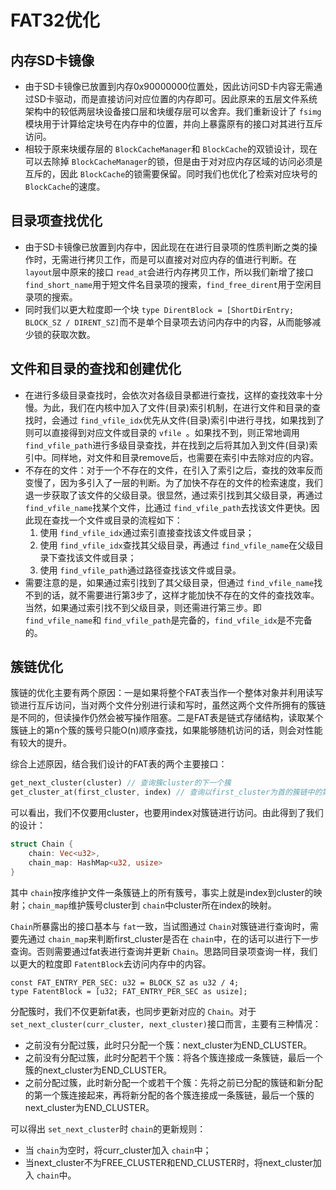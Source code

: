 # FAT32优化

## 内存SD卡镜像

* 由于SD卡镜像已放置到内存0x90000000位置处，因此访问SD卡内容无需通过SD卡驱动，而是直接访问对应位置的内存即可。因此原来的五层文件系统架构中的较低两层块设备接口层和块缓存层可以舍弃。我们重新设计了 `fsimg`模块用于计算给定块号在内存中的位置，并向上暴露原有的接口对其进行互斥访问。
* 相较于原来块缓存层的 `BlockCacheManager`和 `BlockCache`的双锁设计，现在可以去除掉 `BlockCacheManager`的锁，但是由于对对应内存区域的访问必须是互斥的，因此 `BlockCache`的锁需要保留。同时我们也优化了检索对应块号的 `BlockCache`的速度。

## 目录项查找优化

- 由于SD卡镜像已放置到内存中，因此现在在进行目录项的性质判断之类的操作时，无需进行拷贝工作，而是可以直接对对应内存的值进行判断。在 `layout`层中原来的接口 `read_at`会进行内存拷贝工作，所以我们新增了接口 `find_short_name`用于短文件名目录项的搜索，`find_free_dirent`用于空闲目录项的搜索。
- 同时我们以更大粒度即一个块 `type DirentBlock = [ShortDirEntry; BLOCK_SZ / DIRENT_SZ]`而不是单个目录项去访问内存中的内容，从而能够减少锁的获取次数。

## 文件和目录的查找和创建优化

* 在进行多级目录查找时，会依次对各级目录都进行查找，这样的查找效率十分慢。为此，我们在内核中加入了文件(目录)索引机制，在进行文件和目录的查找时，会通过 `find_vfile_idx`优先从文件(目录)索引中进行寻找，如果找到了则可以直接得到对应文件或目录的 `vfile `。如果找不到，则正常地调用 `find_vfile_path`进行多级目录查找，并在找到之后将其加入到文件(目录)索引中。同样地，对文件和目录remove后，也需要在索引中去除对应的内容。
* 不存在的文件：对于一个不存在的文件，在引入了索引之后，查找的效率反而变慢了，因为多引入了一层的判断。为了加快不存在的文件的检索速度，我们退一步获取了该文件的父级目录。很显然，通过索引找到其父级目录，再通过 `find_vfile_name`找某个文件，比通过 `find_vfile_path`去找该文件更快。因此现在查找一个文件或目录的流程如下：
  1. 使用 `find_vfile_idx`通过索引直接查找该文件或目录；
  2. 使用 `find_vfile_idx`查找其父级目录，再通过 `find_vfile_name`在父级目录下查找该文件或目录；
  3. 使用 `find_vfile_path`通过路径查找该文件或目录。
* 需要注意的是，如果通过索引找到了其父级目录，但通过 `find_vfile_name`找不到的话，就不需要进行第3步了，这样才能加快不存在的文件的查找效率。当然，如果通过索引找不到父级目录，则还需进行第三步。即 `find_vfile_name`和 `find_vfile_path`是完备的，`find_vfile_idx`是不完备的。

## 簇链优化

簇链的优化主要有两个原因：一是如果将整个FAT表当作一个整体对象并利用读写锁进行互斥访问，当对两个文件分别进行读和写时，虽然这两个文件所拥有的簇链是不同的，但读操作仍然会被写操作阻塞。二是FAT表是链式存储结构，读取某个簇链上的第n个簇的簇号只能O(n)顺序查找，如果能够随机访问的话，则会对性能有较大的提升。

综合上述原因，结合我们设计的FAT表的两个主要接口：

```rust
get_next_cluster(cluster) // 查询簇cluster的下一个簇
get_cluster_at(first_cluster, index) // 查询以first_cluster为首的簇链中的第index个簇
```

可以看出，我们不仅要用cluster，也要用index对簇链进行访问。由此得到了我们的设计：

```rust
struct Chain {
    chain: Vec<u32>,
    chain_map: HashMap<u32, usize>
}
```

其中 `chain`按序维护文件一条簇链上的所有簇号，事实上就是index到cluster的映射；`chain_map`维护簇号cluster到 `chain`中cluster所在index的映射。

`Chain`所暴露出的接口基本与 `fat`一致，当试图通过 `Chain`对簇链进行查询时，需要先通过 `chain_map`来判断first_cluster是否在 `chain`中，在的话可以进行下一步查询。否则需要通过fat表进行查询并更新 `Chain`。思路同目录项查询一样，我们以更大的粒度即 `FatentBlock`去访问内存中的内容。

```
const FAT_ENTRY_PER_SEC: u32 = BLOCK_SZ as u32 / 4;
type FatentBlock = [u32; FAT_ENTRY_PER_SEC as usize];
```

分配簇时，我们不仅更新fat表，也同步更新对应的 `Chain`。对于 `set_next_cluster(curr_cluster, next_cluster)`接口而言，主要有三种情况：

- 之前没有分配过簇，此时只分配一个簇：next_cluster为END_CLUSTER。
- 之前没有分配过簇，此时分配若干个簇：将各个簇连接成一条簇链，最后一个簇的next_cluster为END_CLUSTER。
- 之前分配过簇，此时新分配一个或若干个簇：先将之前已分配的簇链和新分配的第一个簇连接起来，再将新分配的各个簇连接成一条簇链，最后一个簇的next_cluster为END_CLUSTER。

可以得出 `set_next_cluster`时 `chain`的更新规则：

- 当 `chain`为空时，将curr_cluster加入 `chain`中；
- 当next_cluster不为FREE_CLUSTER和END_CLUSTER时，将next_cluster加入 `chain`中。

